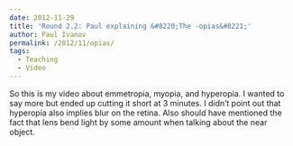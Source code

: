 ```yaml
---
date: 2012-11-29
title: 'Round 2.2: Paul explaining &#8220;The -opias&#8221;'
author: Paul Ivanov
permalink: /2012/11/opias/
tags:
  - Teaching
  - Video
---
```

So this is my video about emmetropia, myopia, and hyperopia. I wanted to say more but ended up cutting it short at 3 minutes. I didn&#8217;t point out that hyperopia also implies blur on the retina. Also should have mentioned the fact that lens bend light by some amount when talking about the near object.
